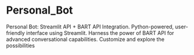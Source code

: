 # Personal_Bot
Personal Bot: Streamlit API + BART API Integration. Python-powered, user-friendly interface using Streamlit. Harness the power of BART API for advanced conversational capabilities. Customize and explore the possibilities
